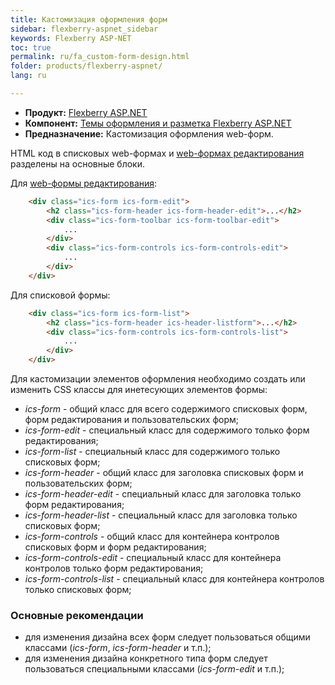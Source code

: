 ```yaml
---
title: Кастомизация оформления форм
sidebar: flexberry-aspnet_sidebar
keywords: Flexberry ASP-NET
toc: true
permalink: ru/fa_custom-form-design.html
folder: products/flexberry-aspnet/
lang: ru

---
```


* **Продукт:** [Flexberry ASP.NET](fa_flexberry-asp-net.html)
* **Компонент:** [Темы оформления и разметка Flexberry ASP.NET](fa_flexberry-asp-net-themes.html)
* **Предназначение:** Кастомизация оформления web-форм.

HTML код в списковых web-формах и [web-формах редактирования](fa_web-edit-form.html) разделены на основные блоки.

Для [web-формы редактирования](fa_web-edit-form.html):

```html
    <div class="ics-form ics-form-edit">
        <h2 class="ics-form-header ics-form-header-edit">...</h2>
        <div class="ics-form-toolbar ics-form-toolbar-edit">
            ...
        </div>
        <div class="ics-form-controls ics-form-controls-edit">
            ...
        </div>
    </div>
```

Для списковой формы:

```html
    <div class="ics-form ics-form-list">
        <h2 class="ics-form-header ics-header-listform">...</h2>
        <div class="ics-form-controls ics-form-controls-list">
            ...
        </div>
    </div>
```

Для кастомизации элементов оформления необходимо создать или изменить CSS классы для инетесующих элементов формы:
* *ics-form* - общий класс для всего содержимого списковых форм, форм редактирования и пользовательских форм;
* *ics-form-edit* - специальный класс для содержимого только форм редактирования;
* *ics-form-list* - специальный класс для содержимого только списковых форм;
* *ics-form-header* - общий класс для заголовка списковых форм и пользовательских форм;
* *ics-form-header-edit* - специальный класс для заголовка только форм редактирования;
* *ics-form-header-list* - специальный класс для заголовка только списковых форм;
* *ics-form-controls* - общий класс для контейнера контролов списковых форм и форм редактирования;
* *ics-form-controls-edit* - специальный класс для контейнера контролов только форм редактирования;
* *ics-form-controls-list* - специальный класс для контейнера контролов только списковых форм;

### Основные рекомендации
* для изменения дизайна всех форм следует пользоваться общими классами (*ics-form*, *ics-form-header* и т.п.);
* для изменения дизайна конкретного типа форм следует пользоваться специальными классами (*ics-form-edit* и т.п.);
